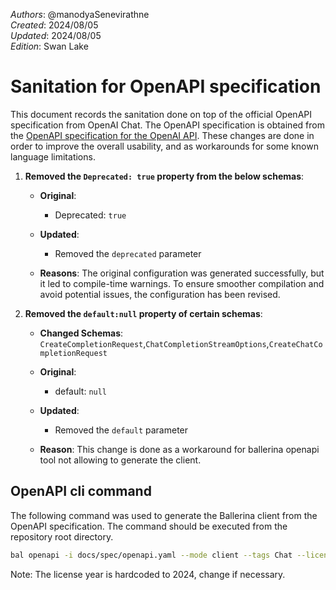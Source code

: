 _Authors_: @manodyaSenevirathne \
_Created_: 2024/08/05 \
_Updated_: 2024/08/05 \
_Edition_: Swan Lake

# Sanitation for OpenAPI specification

This document records the sanitation done on top of the official OpenAPI specification from OpenAI Chat.
The OpenAPI specification is obtained from the [OpenAPI specification for the OpenAI API](https://github.com/openai/openai-openapi/blob/master/openapi.yaml). 
These changes are done in order to improve the overall usability, and as workarounds for some known language limitations.

1. **Removed the `Deprecated: true` property from the below schemas**:

   - **Original**:
      - Deprecated: `true`

   - **Updated**:
      - Removed the `deprecated` parameter

   - **Reasons**: The original configuration was generated successfully, but it led to compile-time warnings. To ensure smoother compilation and avoid potential issues, the configuration has been revised.


2. **Removed the `default:null` property of certain schemas**:

   - **Changed Schemas**: `CreateCompletionRequest`,`ChatCompletionStreamOptions`,`CreateChatCompletionRequest`

   - **Original**:
      - default: `null`

   - **Updated**:
      - Removed the `default` parameter 

   - **Reason**: This change is done as a workaround for ballerina openapi tool not allowing to generate the client.

## OpenAPI cli command

The following command was used to generate the Ballerina client from the OpenAPI specification. The command should be executed from the repository root directory.

```bash
bal openapi -i docs/spec/openapi.yaml --mode client --tags Chat --license docs/license.txt -o ballerina
```
Note: The license year is hardcoded to 2024, change if necessary.